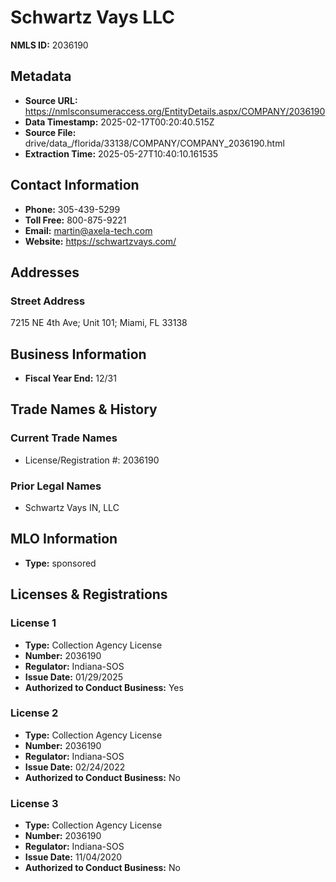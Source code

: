 # Schwartz Vays LLC

**NMLS ID:** 2036190

## Metadata
- **Source URL:** https://nmlsconsumeraccess.org/EntityDetails.aspx/COMPANY/2036190
- **Data Timestamp:** 2025-02-17T00:20:40.515Z
- **Source File:** drive/data_/florida/33138/COMPANY/COMPANY_2036190.html
- **Extraction Time:** 2025-05-27T10:40:10.161535

## Contact Information
- **Phone:** 305-439-5299
- **Toll Free:** 800-875-9221
- **Email:** martin@axela-tech.com
- **Website:** https://schwartzvays.com/

## Addresses
### Street Address
7215 NE 4th Ave; Unit 101; Miami, FL 33138

## Business Information
- **Fiscal Year End:** 12/31

## Trade Names & History
### Current Trade Names
- License/Registration #: 2036190

### Prior Legal Names
- Schwartz Vays IN, LLC

## MLO Information
- **Type:** sponsored

## Licenses & Registrations

### License 1
- **Type:** Collection Agency License
- **Number:** 2036190
- **Regulator:** Indiana-SOS
- **Issue Date:** 01/29/2025
- **Authorized to Conduct Business:** Yes

### License 2
- **Type:** Collection Agency License
- **Number:** 2036190
- **Regulator:** Indiana-SOS
- **Issue Date:** 02/24/2022
- **Authorized to Conduct Business:** No

### License 3
- **Type:** Collection Agency License
- **Number:** 2036190
- **Regulator:** Indiana-SOS
- **Issue Date:** 11/04/2020
- **Authorized to Conduct Business:** No
